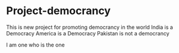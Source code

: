 # Project-democrancy
This is new project for promoting democrancy in the world
India is a Democracy
America is a Democracy
Pakistan is not a democrancy

I am one who is the one